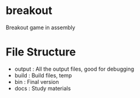 breakout
========

Breakout game in assembly

File Structure
==============

* output  : All the output files, good for debugging
* build   : Build files, temp
* bin     : Final version
* docs    : Study materials
